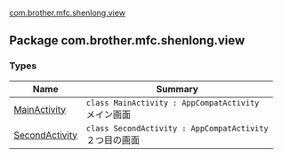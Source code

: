 [com.brother.mfc.shenlong.view](./index.md)

## Package com.brother.mfc.shenlong.view

### Types

| Name | Summary |
|---|---|
| [MainActivity](-main-activity/index.md) | `class MainActivity : AppCompatActivity`<br>メイン画面 |
| [SecondActivity](-second-activity/index.md) | `class SecondActivity : AppCompatActivity`<br>２つ目の画面 |
